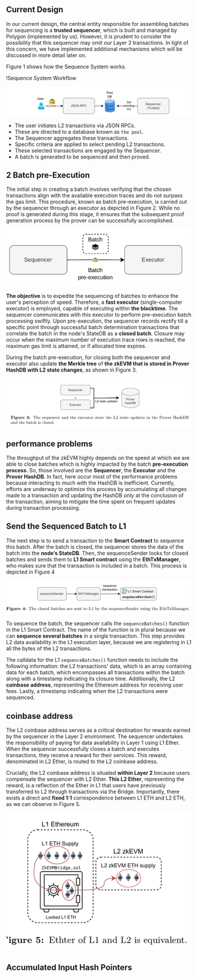 ## Current Design

In our current design, the central entity responsible for assembling batches for sequencing is a **trusted sequencer**, which is built and managed by Polygon (implemented by us). However, it is prudent to consider the possibility that this sequencer may omit our Layer 2 transactions. In light of this concern, we have implemented additional mechanisms which will be discussed in more detail later on.

Figure 1 shows how the Sequence System works.

!Sequence System Workflow

![alt text](image.png)

- The user initiates L2 transactions via JSON RPCs.
- These are directed to a database known as `the pool`.
- The Sequencer aggregates these transactions.
- Specific criteria are applied to select pending L2 transactions.
- These selected transactions are engaged by the Sequencer.
- A batch is generated to be sequenced and then proved.


## 2 Batch pre-Execution

 The initial step in creating a batch involves verifying that the chosen transactions align
 with the available execution traces and do not surpass the gas limit. This procedure,
 known as batch pre-execution, is carried out by the sequencer through an executor as
 depicted in Figure 2. While no proof is generated during this stage, it ensures that the
 subsequent proof generation process by the prover can be successfully accomplished.

 ![alt text](image-1.png)


 **The objective** is to expedite the sequencing of batches to enhance the user's perception of speed. Therefore, a **fast executor** (single-computer executor) is employed, capable of executing within **the blocktime**. The sequencer communicates with this executor to perform pre-execution batch processing swiftly. Upon pre-execution, the sequencer records rectify till a specific point through successful batch determination transactions that correlate the batch in the node's StateDB as a **closed batch**. Closure may occur when the maximum number of execution trace rows is reached, the maximum gas limit is attained, or if allocated time expires.

During the batch pre-execution, for closing both the sequencer and executor also update **the Merkle tree** of **the zkEVM that is stored in Prover HashDB with L2 state changes**, as shown in Figure 3.


![alt text](image-2.png)


## performance problems 

The throughput of the zkEVM highly depends on the speed at which we are able
 to close batches which is highly impacted by the batch **pre-execution process**. So, those
 involved are the **Sequencer**, the **Executor** and the **Prover HashDB**. In fact, here occur most
 of the performance problems because interacting to much with the HashDB is inefficient.
 Currently, efforts are underway to optimize this process by accumulating all changes made
 to a transaction and updating the HashDB only at the conclusion of the transaction,
 aiming to mitigate the time spent on frequent updates during transaction processing.

 ## Send the Sequenced Batch to L1

 The next step is to send a transaction to the **Smart Contract** to sequence this batch. After
 the batch is closed, the sequencer stores the data of the batch into the **node’s StateDB**.
 Then, the sequenceSender looks for closed batches and sends them to **L1 Smart contract**
 using the **EthTxManager**, who makes sure that the transaction is included in a batch. This
 process is depicted in Figure 4

 ![alt text](image-3.png)

 To sequence the batch, the sequencer calls the `sequenceBatches()` function in the L1 Smart Contract. The name of the function is in plural because we can **sequence several batches** in a single transaction. This step provides L2 data availability in the L1 execution layer, because we are registering in L1 all the bytes of the L2 transactions.

The calldata for the L1 `sequenceBatches()` function needs to include the following information: the L2 transactions' data, which is an array containing data for each batch, which encompasses all transactions within the batch along with a timestamp indicating its closure time. Additionally, the L2 **coinbase address**, representing the Ethereum address for receiving user fees. Lastly, a timestamp indicating when the L2 transactions were sequenced.

## coinbase address

The L2 coinbase address serves as a critical destination for rewards earned by the sequencer in the Layer 2 environment. The sequencer undertakes the responsibility of paying for data availability in Layer 1 using L1 Ether. When the sequencer successfully closes a batch and executes transactions, they receive a reward for their services. This reward, denominated in L2 Ether, is routed to the L2 coinbase address.

Crucially, the L2 coinbase address is situated **within Layer 2** because users compensate the sequencer with L2 Ether. **This L2 Ether**, representing the reward, is a reflection of the Ether in L1 that users have previously transferred to L2 through transactions via the Bridge. Importantly, there exists a direct and **fixed 1:1** correspondence between L1 ETH and L2 ETH, as we can observe in Figure 5.

![alt text](image-4.png)


## Accumulated Input Hash Pointers

